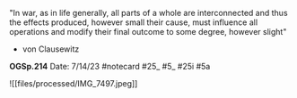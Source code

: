 "In war, as in life generally, all parts of a whole are interconnected and thus the effects produced, however small their cause, must influence all operations and modify their final outcome to some degree, however slight"
- von Clausewitz

**OGSp.214** 
Date: 7/14/23
 #notecard
 #25_ 
 #5_ #25i #5a 

![[files/processed/IMG_7497.jpeg]]